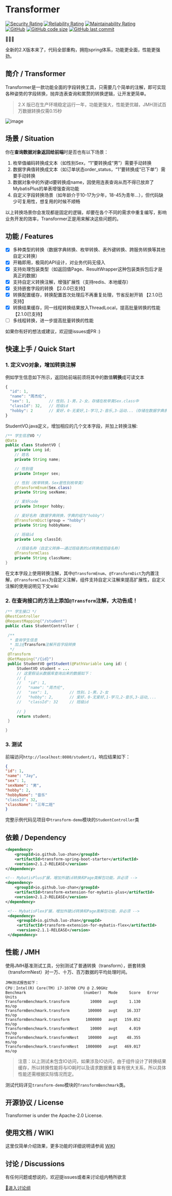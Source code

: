 # Transformer

[![Security Rating](https://sonarcloud.io/api/project_badges/measure?project=luo-zhan_Transformer&metric=security_rating)](https://sonarcloud.io/summary/new_code?id=luo-zhan_Transformer)
[![Reliability Rating](https://sonarcloud.io/api/project_badges/measure?project=luo-zhan_Transformer&metric=reliability_rating)](https://sonarcloud.io/summary/new_code?id=luo-zhan_Transformer)
[![Maintainability Rating](https://sonarcloud.io/api/project_badges/measure?project=luo-zhan_Transformer&metric=sqale_rating)](https://sonarcloud.io/summary/new_code?id=luo-zhan_Transformer)<br>
[![GitHub](https://img.shields.io/github/license/luo-zhan/Transformer)](http://opensource.org/licenses/apache-2-0)
[![GitHub code size](https://img.shields.io/github/languages/code-size/Robot-L/transformer)]()
[![GitHub last commit](https://img.shields.io/github/last-commit/Robot-L/translator?label=last%20commit)]()

🎉🎉🎉

全新的2.X版本来了，代码全部重构，拥抱spring体系，功能更全面，性能更强劲。

## 简介 / Transformer

Transformer是一款功能全面的字段转换工具，只需要几个简单的注解，即可实现各种姿势的字段转换，抛弃连表查询和累赘的转换逻辑，让开发更简单。

> 2.X 版已在生产环境稳定运行一年，功能更强大，性能更优越，JMH测试百万数据转换仅需0.15秒
>
![image](https://msb-edu-dev.oss-cn-beijing.aliyuncs.com/test/Transform.png)

## 场景 / Situation

你在**查询数据对象返回给前端**时是否也有以下场景：

1. 枚举值编码转换成文本（如性别Sex，“1”要转换成“男”）需要手动转换
2. 数据字典值转换成文本（如订单状态order_status，“1”要转换成“已下单”）需要手动转换
3. 数据对象中的外键id要转换成name，因使用连表查询从而不得已放弃了MybatisPlus的单表增强查询功能
4. 自定义字段转换场景（如年龄介于10-17为少年，18-45为青年...），但代码缺少可复用性，想复用的时候不顺畅

以上转换场景你会发现都是固定的逻辑，却要在各个不同的需求中重复编写，影响业务开发的效率，Transformer正是用来解决这些问题的。

## 功能 / Features

- [x] 多种类型的转换（数据字典转换、枚举转换、表外键转换、跨服务转换等其他自定义转换）
- [x] 开箱即用，极简的API设计，对业务代码无侵入
- [x] 支持处理包装类型（如返回值Page、ResultWrapper这种包装类拆包后才是真正的数据）
- [x] 支持自定义转换注解，增强扩展性（支持redis、本地缓存）
- [x] 支持嵌套字段的转换 【2.0.0已支持】
- [x] 转换配置缓存，转换配置首次处理后不再重复处理，节省反射开销 【2.1.0已支持】
- [x] 转换结果缓存，同一线程转换结果放入ThreadLocal，提高批量转换的性能 【2.1.0已支持】
- [ ] 多线程转换，进一步提高批量转换的性能

如果你有好的想法或建议，欢迎提issues或PR :)

## 快速上手 / Quick Start

### 1. 定义VO对象，增加转换注解

例如学生信息如下所示，返回给前端前须将其中的数值**转换**成可读文本

```js
{
  "id": 1, 
  "name": "周杰伦", 
  "sex": 1,        // 性别，1-男，2-女，存储在枚举类Sex.class中
  "classId": 32,   // 班级id
  "hobby": 2       // 爱好，0-无爱好,1-学习,2-音乐,3-运动...（存储在数据字典表中，分组名为"hobby"）
}
```

StudentVO.java定义，增加相应的几个文本字段，并加上转换注解:

```java
/** 学生信息VO */
@Data
public class StudentVO {
    private Long id;
    // 姓名
    private String name;

    // 性别值
    private Integer sex;

    // 性别（枚举转换，Sex是性别枚举类）
    @TransformEnum(Sex.class)
    private String sexName;

    // 爱好code
    private Integer hobby;

    // 爱好名称（数据字典转换，字典的组为"hobby"）
    @TransformDict(group = "hobby")
    private String hobbyName;

    // 班级id
    private Long classId;

     //班级名称（自定义转换——通过班级表的id转换成班级名称）
    @TransformClass
    private String className;
}
```
  在文本字段上使用转换注解，其中`@TransformEnum`、`@TransformDict`为内置注解，`@TransformClass`为自定义注解，组件支持自定义注解来提高扩展性，自定义注解的使用说明见下文wiki

### 2. 在查询接口的方法上添加`@Transform`注解，大功告成！
   ```java
   /** 学生接口 */
   @RestController
   @RequestMapping("/student")
   public class StudentController {

    /**
     * 查询学生信息
     * 加上@Transform注解开启字段转换
     */
    @Transform
    @GetMapping("/{id}")
    public StudentVO getStudent(@PathVariable Long id) {
        StudentVO student = ...
        // 这里假设从数据库查询出来的数据如下：
        // {
        //   "id": 1, 
        //   "name": "周杰伦", 
        //   "sex": 1,         // 性别，1-男，2-女
        //   "hobby": 2,       // 爱好，0-无爱好,1-学习,2-音乐,3-运动,...
        //   "classId": 32     // 班级id
        
        // }
        return student;
    }

}
   ```

### 3. 测试

前端访问`http://localhost:8080/student/1`，响应结果如下：

   ```json
   {
  "id": 1,
  "name": "Jay",
  "sex": 1,
  "sexName": "男",
  "hobby": 2,
  "hobbyName": "音乐"
  "classId": 32,
  "className": "三年二班"
}
   ```

完整示例代码见项目中`transform-demo`模块的`StudentController`类

## 依赖 / Dependency
   ```xml
   <dependency>
       <groupId>io.github.luo-zhan</groupId>
       <artifactId>transform-spring-boot-starter</artifactId>
       <version>2.1.2-RELEASE</version>
   </dependency>
   
  <!-- MybatisPlus扩展，增加外键id转换和Page类解包功能，非必须 -->
   <dependency>
       <groupId>io.github.luo-zhan</groupId>
       <artifactId>transform-extension-for-mybatis-plus</artifactId>
       <version>2.1.2-RELEASE</version>
   </dependency>

    <!-- MybatisFlex扩展，增加外键id转换和Page类解包功能，非必须 -->
    <dependency>
        <groupId>io.github.luo-zhan</groupId>
        <artifactId>transform-extension-for-mybatis-flex</artifactId>
        <version>2.1.1-RELEASE</version>
    </dependency>
 
   ```

## 性能 / JMH

使用JMH基准测试工具，分别测试了普通转换（transform），嵌套转换（transformNest）对一万、十万、百万数据的平均处理时间。

```agsl
JMH测试报告如下：
CPU：Intel(R) Core(TM) i7-10700 CPU @ 2.90GHz
Benchmark                         (number)   Mode     Score   Error   Units
TransformBenchmark.transform         10000   avgt     1.130           ms/op
TransformBenchmark.transform        100000   avgt    16.337           ms/op
TransformBenchmark.transform       1000000   avgt   159.852           ms/op
TransformBenchmark.transformNest     10000   avgt     4.019           ms/op
TransformBenchmark.transformNest    100000   avgt    48.355           ms/op
TransformBenchmark.transformNest   1000000   avgt   469.017           ms/op
```

> 注意：以上测试未包含IO访问，如果涉及IO访问，由于组件设计了转换结果缓存，所以转换性能将与IO耗时以及请求数据重复率有很大关系，所以具体性能还需根据实际情况而定。

测试代码详见`transform-demo`模块的`TransformBenchmark`类。

## 开源协议 / License

Transformer is under the Apache-2.0 License.

## 使用文档 / WIKI

这里仅简单介绍效果，更多功能的详细说明请参阅 [WIKI](https://github.com/luo-zhan/Transformer/wiki)

## 讨论 / Discussions

有任何问题或想说的，欢迎提issues或者来讨论组内畅所欲言

[💬进入讨论组](https://github.com/luo-zhan/Transformer/discussions)
